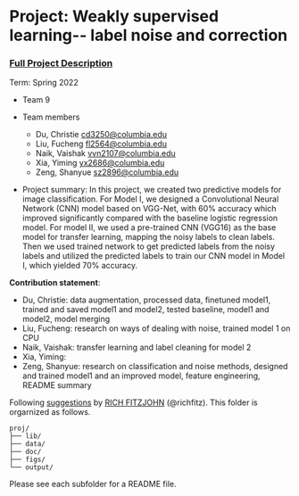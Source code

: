# Project: Weakly supervised learning-- label noise and correction


### [Full Project Description](doc/project3_desc.md)

Term: Spring 2022

+ Team 9
+ Team members
	+ Du, Christie cd3250@columbia.edu 
	+ Liu, Fucheng fl2564@columbia.edu
	+ Naik, Vaishak vvn2107@columbia.edu
	+ Xia, Yiming yx2686@columbia.edu
	+ Zeng, Shanyue sz2896@columbia.edu

+ Project summary: 
In this project, we created two predictive models for image classification. For Model I, we designed a Convolutional Neural Network (CNN) model based on VGG-Net, with 60% accuracy which improved significantly compared with the baseline logistic regression model. For model II, we used a pre-trained CNN (VGG16) as the base model for transfer learning, mapping the noisy labels to clean labels. Then we used trained network to get predicted labels from the noisy labels and utilized the predicted labels to train our CNN model in Model I, which yielded 70% accuracy.
	
**Contribution statement**: 
+ Du, Christie: data augmentation, processed data, finetuned model1, trained and saved model1 and model2, tested baseline, model1 and model2, model merging
+ Liu, Fucheng: research on ways of dealing with noise, trained model 1 on CPU
+ Naik, Vaishak: transfer learning and label cleaning for model 2
+ Xia, Yiming:
+ Zeng, Shanyue: research on classification and noise methods, designed and trained model1 and an improved model, feature engineering, README summary

Following [suggestions](http://nicercode.github.io/blog/2013-04-05-projects/) by [RICH FITZJOHN](http://nicercode.github.io/about/#Team) (@richfitz). This folder is orgarnized as follows.

```
proj/
├── lib/
├── data/
├── doc/
├── figs/
└── output/
```

Please see each subfolder for a README file.
